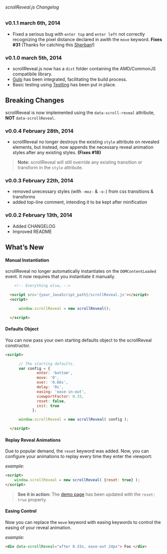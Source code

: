 ###### scrollReveal.js Changelog

### v0.1.1   march 6th, 2014

* Fixed a serious bug with `enter top` and `enter left` not correctly recognizing the pixel distance declared in awith the `move` keyword. **Fixes #31** (Thanks for catching this [Sherban](https://github.com/sherban1988)!)

### v0.1.0   march 5th, 2014

* scrollReveal.js now has a `dist` folder containing the AMD/CommonJS compatibile library.
* [Gulp](http://gulpjs.com/) has been integrated, facilitating the build process.
* Basic testing using [Testling](https://ci.testling.com/) has been put in place.

Breaking Changes
----------------
scrollReveal is now implemented using the `data-scroll-reveal` attribute, **NOT** `data-scrollReveal`.

###  v0.0.4  February 28th, 2014

* scrollReveal no longer destroys the existing `style` attribute on revealed elements, but instead, now appends the necessary reveal animation styles after any existing styles. **(Fixes #18)**

>**Note:** scrollReveal will still override any existing transition or transform in the `style` attribute.

###  v0.0.3  February 22th, 2014

* removed unecessary styles (with `-moz-` & `-o-`) from css transitions & transforms
* added top-line comment, intending it to be kept after minification

###  v0.0.2  February 13th, 2014

* Added CHANGELOG
* Improved README

What’s New
----------
#### Manual Instantiation
scrollReveal no longer automatically instantiates on the `DOMContentLoaded` event. It now requires that you instantiate it manually.

```html
    <!-- Everything else… -->

  <script src='{your_JavaScript_path}/scrollReveal.js'></script>
  <script>

      window.scrollReveal = new scrollReveal();

  </script>
```
#### Defaults Object

You can now pass your own starting defaults object to the scrollReveal constructor.

```html
<script>

      // The starting defaults.
      var config = {
              enter: 'bottom',
              move: '0',
              over: '0.66s',
              delay: '0s',
              easing: 'ease-in-out',
              viewportFactor: 0.33,
              reset: false,
              init: true
            };

      window.scrollReveal = new scrollReveal( config );

  </script>
```
#### Replay Reveal Animations
Due to popular demand, the `reset` keyword was added. Now, you can configure your animations to replay every time they enter the viewport:

*example*:
```html
<script>
    window.scrollReveal = new scrollReveal( {reset: true} );
</script>
```

>**See it in action:** The [demo page](http://julianlloyd.me/scrollreveal) has been updated with the `reset: true` property.

#### Easing Control
Now you can replace the `move` keyword with easing keywords to control the easing of your reveal animation.

*example*:
```html
<div data-scrollReveal="after 0.33s, ease-out 24px"> Foo </div>
```
